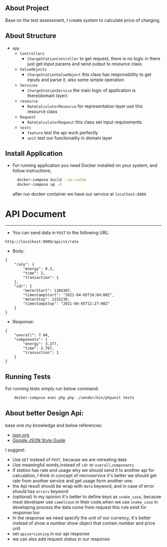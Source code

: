 ## About Project

Base on the test assessment, I create system to calculate price of charging.

## About Structure

- `app`
    - `Controllers`
        - `ChargeStationController` to get request, there is no logic in there just get input params and send output to
          resource class
    - `ValueObjects`
        - `ChargeStationValueObject` this class has responsibility to get inputs and parse it, also some simple
          operation
    - `Services`
        - `ChargeStationService` the main logic of application is there(domain layer)
    - `resource`
        - `RateCalculatorResource` for representation layer use this resource class
    - `Request`
        - `RateCalculatorRequest` this class set input requirements
    - `tests`
        - `feature` test the api work perfectly
        - `unit` test our functionality in domain layer

## Install Application
- For running application you need Docker installed on your system, and follow instructions;
  ```bash
    docker-compose build --no-cache
    docker-compose up -d
  ```
  after run docker container we have our service at `localhost:8080`

# API Document
-----------------
- You can send data in `POST` to the following URL:
```
http://localhost:8000/api/v1/rate
```
- Body:
```
{
    "rate": {
        "energy": 0.3,
        "time": 2,
        "transaction": 1
    },
    "cdr": {
        "meterStart": 1204307,
        "timestampStart": "2021-04-05T10:04:00Z",
        "meterStop": 1215230,
        "timestampStop": "2021-04-05T11:27:00Z"
    }
}
```

- Response:
```
{
    "overall": 7.04,
    "components": {
        "energy": 3.277,
        "time": 2.767,
        "transaction": 1
    }
}
```

## Running Tests

For running tests simply run below command:
```bash
    docker-compose exec php php ./vendor/bin/phpunit tests
```

## About better Design Api:
base one my knowledge and below references:
 - [json.org](https://www.json.org/json-en.html)
 - [Google JSON Style Guide](https://google.github.io/styleguide/jsoncstyleguide.xml)
 
I suggest:
- Use `GET` instead of `POST`, because we are retreating data
- Use meaningful words,instead of `cdr` or `overall`,`components`
- If station has rate and usage why we should send it to another api for calculation, I think in concept of microservice it's better
we should get rate from another service and get usage form another one.
- the Api result should be wrap with `data` keyword, and in case of error should has `errors` keyword
- (optional) In my opinion it's better to define keys as `snake_case`, because most developer use `camelCase` in their code,when we use `snake_case` in developing process the data come from request 
this rule exist for response too
- In the response we need specify the unit of our currency, it's better instead of show a number show object that contain number and price unit
- set `apiversioning` in our api response
- we can also add request status in our response
